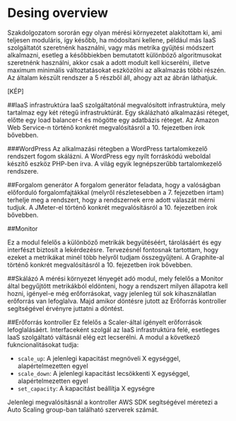 # Desing overview
Szakdolgozatom sororán egy olyan mérési környezetet alakítottam ki, ami teljesen moduláris, így később, ha módosítani kellene, például más IaaS szolgáltatót szeretnénk használni, vagy más metrika gyűjtési módszert alkalmazni, esetleg a későbbiekben bemutatott különböző algoritmusokat szeretnénk használni, akkor csak a adott modult kell kicserélni, illetve maximum minimális változtatásokat eszközölni az alkalmazás többi részén.
Az általam készült rendszer a 5 részből áll, ahogy azt az ábrán láthatjuk.

[KÉP]

##IaaS infrastruktúra
IaaS szolgáltatónál megvalósított infrastruktúra, mely tartalmaz egy két rétegű infrastruktúrát. Egy skálázható alkalmazási réteget, előtte egy load balancer-t és mögötte egy adatbázis réteget.
Az Amazon Web Service-n történő konkrét megvalósításról a 10. fejezetben írok bővebben.

###WordPress
Az alkalmazási rétegben a WordPress tartalomkezelő rendszert fogom skálázni.
A WordPress egy nyílt forráskódú weboldal készítő eszköz PHP-ben írva. A világ egyik legnépszerűbb tartalomkezelő rendszere.

##Forgalom generátor
A forgalom generátor feladata, hogy a valóságban előforduló forgalomfajtákkal (melyről részletesebben a 7. fejezetben írtam) terhelje meg a rendszert, hogy a rendszernek erre adott válaszát mérni tudjuk.
A JMeter-el történő konkrét megvalósításról a 10. fejezetben írok bővebben.

##Monitor

Ez a modul felelős a különböző metrikák begyütéséért, tárolásáért és egy interfészt biztosít a lekérdezésre. Tervezésnél fontosnak tartottam, hogy ezeket a metrikákat minél több helyről tudjam összegyűjteni.
A Graphite-al történő konkrét megvalósításról a 10. fejezetben írok bővebben.

##Skálázó
A mérési környezet lényegét adó modul, mely felelős a Monitor által begyűjtött metrikákból eldönteni, hogy a rendszert milyen állapotra kell hozni, igényel-e még erőforrásokat, vagy jelenleg túl sok kihasználatlan erőforrás van lefoglalva. Majd amikor döntésre jutott az Erőforrás kontroller segítségével érvényre juttatni a döntést.

##Erőforrás kontroller
Ez felelős a Scaler-által ígényelt erőforrások lefoglalásáért. Interfaceként szolgál az IaaS infrastruktúra felé, esetleges IaaS szolgáltató váltásnál elég ezt lecserélni.
A modul a következő fukncionalitásokat tudja:

* `scale_up`: A jelenlegi kapacitást megnöveli X egységgel, alapértelmezetten egyel
* `scale_down`: A jelenlegi kapacitást lecsökkenti X egységgel, alapértelmezetten egyel
* `set_capacity`: A kapacitást beállítja X egységre

Jelenlegi megvalósításnál a kontroller AWS SDK segítségével méretezi a Auto Scaling group-ban található szerverek számát.
